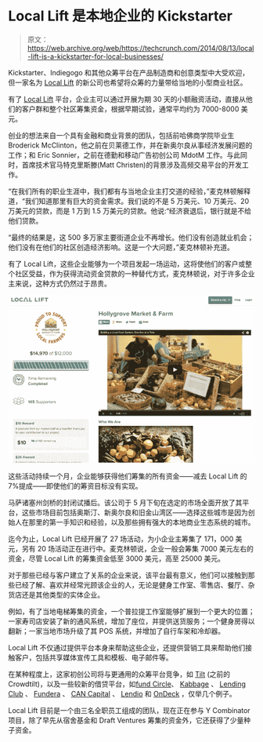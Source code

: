 # Local Lift 是本地企业的 Kickstarter 

> 原文：<https://web.archive.org/web/https://techcrunch.com/2014/08/13/local-lift-is-a-kickstarter-for-local-businesses/>

Kickstarter、Indiegogo 和其他众筹平台在产品制造商和创意类型中大受欢迎，但一家名为 [Local Lift](https://web.archive.org/web/20221209070015/https://www.locallift.com/) 的新公司也希望将众筹的力量带给当地的小型商业社区。

有了 [Local Lift](https://web.archive.org/web/20221209070015/http://www.crunchbase.com/organization/local-lift) 平台，企业主可以通过开展为期 30 天的小额融资活动，直接从他们的客户群和整个社区筹集资金，根据早期试验，通常平均约为 7000-8000 美元。

创业的想法来自一个具有金融和商业背景的团队，包括前哈佛商学院毕业生 Broderick McClinton，他之前在贝莱德工作，并在新奥尔良从事经济发展问题的工作；和 Eric Sonnier，之前在德勤和移动广告初创公司 MdotM 工作。与此同时，首席技术官马特克里斯滕(Matt Christen)的背景涉及高频交易平台的开发工作。

“在我们所有的职业生涯中，我们都有与当地企业主打交道的经验，”麦克林顿解释道，“我们知道那里有巨大的资金需求。我们说的不是 5 万美元、10 万美元、20 万美元的贷款，而是 1 万到 1.5 万美元的贷款。他说:“经济衰退后，银行就是不给他们贷款。

“最终的结果是，这 500 多万家主要街道企业不再增长。他们没有创造就业机会；他们没有在他们的社区创造经济影响。这是一个大问题，”麦克林顿补充道。

有了 Local Lift，这些企业能够为一个项目发起一场运动，这将使他们的客户或整个社区受益，作为获得流动资金贷款的一种替代方式，麦克林顿说，对于许多企业主来说，这种方式仍然过于昂贵。

![Screen Shot 2014-08-13 at 2.21.39 PM](img/452ed9de9163567b77281c1d0d91fe68.png)

这些活动持续一个月，企业能够获得他们筹集的所有资金——减去 Local Lift 的 7%提成——即使他们的筹资目标没有实现。

马萨诸塞州剑桥的封闭试播后。该公司于 5 月下旬在选定的市场全面开放了其平台，这些市场目前包括奥斯汀、新奥尔良和旧金山湾区——选择这些城市是因为创始人在那里的第一手知识和经验，以及那些拥有强大的本地商业生态系统的城市。

迄今为止，Local Lift 已经开展了 27 场活动，为小企业主筹集了 171，000 美元，另有 20 场活动正在进行中。麦克林顿说，企业一般会筹集 7000 美元左右的资金，尽管 Local Lift 的筹集资金低至 3000 美元，高至 25000 美元。

对于那些已经与客户建立了关系的企业来说，该平台最有意义，他们可以接触到那些已经了解、喜欢并经常光顾该企业的人，无论是健身工作室、零售店、餐厅、杂货店还是其他类型的实体企业。

例如，有了当地电梯筹集的资金，一个普拉提工作室能够扩展到一个更大的位置；一家寿司店安装了新的通风系统，增加了座位，并提供送货服务；一个健身房得以翻新；一家当地市场升级了其 POS 系统，并增加了自行车架和冷却器。

Local Lift 不仅通过提供平台本身来帮助这些企业，还提供营销工具来帮助他们接触客户，包括共享媒体宣传工具和模板、电子邮件等。

在某种程度上，这家初创公司将与更通用的众筹平台竞争，如 [Tilt](https://web.archive.org/web/20221209070015/http://www.crunchbase.com/organization/crowdtilt) (之前的 Crowdtilt)，以及一些较新的借贷平台，如[fund Circle](https://web.archive.org/web/20221209070015/https://beta.techcrunch.com/2014/07/16/funding-circle-gets-funded-with-65m-more-for-its-small-business-lending-marketplace/)、 [Kabbage](https://web.archive.org/web/20221209070015/https://beta.techcrunch.com/2014/05/05/kabbage-50m/) 、 [Lending Club](https://web.archive.org/web/20221209070015/https://beta.techcrunch.com/2014/03/19/google-backed-lending-club-brings-peer-to-peer-lending-to-business-loans/) 、 [Fundera](https://web.archive.org/web/20221209070015/https://beta.techcrunch.com/2014/02/05/groupme-founder-gets-3-4m-to-make-small-business-loans-more-accessible-with-fundera/) 、 [CAN Capital](https://web.archive.org/web/20221209070015/https://beta.techcrunch.com/2014/01/08/can-capital-raises-33m-from-meritech-and-accel-to-loan-small-businesses-working-capital/) 、 [Lendio](https://web.archive.org/web/20221209070015/http://www.lendio.com/) 和 [OnDeck](https://web.archive.org/web/20221209070015/https://beta.techcrunch.com/2014/03/06/ondeck-raises-77m-from-tiger-global-to-loan-smbs-working-capital/) ，仅举几个例子。

Local Lift 目前是一个由三名全职员工组成的团队，现在正在参与 Y Combinator 项目，除了早先从宿舍基金和 Draft Ventures 筹集的资金外，它还获得了少量种子资金。